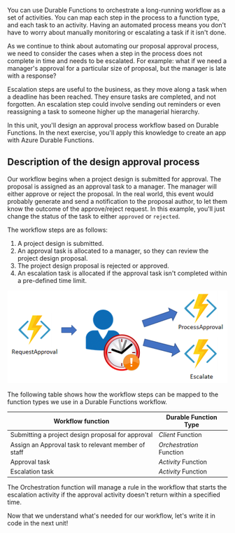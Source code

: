 You can use Durable Functions to orchestrate a long-running workflow as a set of activities. You can map each step in the process to a function type, and each task to an activity. Having an automated process means you don't have to worry about manually monitoring or escalating a task if it isn't done. 

As we continue to think about automating our proposal approval process, we need to consider the cases when a step in the process does not complete in time and needs to be escalated. For example: what if we need a manager's approval for a particular size of proposal, but the manager is late with a response?

Escalation steps are useful to the business, as they move along a task when a deadline has been reached. They ensure tasks are completed, and not forgotten. An escalation step could involve sending out reminders or even reassigning a task to someone higher up the managerial hierarchy.

In this unit, you'll design an approval process workflow based on Durable Functions. In the next exercise, you'll apply this knowledge to create an app with Azure Durable Functions.

## Description of the design approval process

Our workflow begins when a project design is submitted for approval. The proposal is assigned as an approval task to a manager. The manager will either approve or reject the proposal. In the real world, this event would probably generate and send a notification to the proposal author, to let them know the outcome of the approve/reject request. In this example, you'll just change the status of the task to either `approved` or `rejected`.

The workflow steps are as follows:

1. A project design is submitted.
2. An approval task is allocated to a manager, so they can review the project design proposal.
3. The project design proposal is rejected or approved.
4. An escalation task is allocated if the approval task isn't completed within a pre-defined time limit. 

![Visual representation of workflow showing the three functions in our orchestration - the request approval, the process approval and an escalate function. ](../media/approval.png)

The following table shows how the workflow steps can be mapped to the function types we use in a Durable Functions workflow. 

| Workflow function | Durable Function Type |
|--|--|
| Submitting a project design  proposal for approval | _Client_ Function |
| Assign an Approval task  to relevant member  of staff | _Orchestration_ Function | 
| Approval task | _Activity_ Function |
| Escalation task | _Activity_ Function |

The Orchestration function will manage a rule in the workflow that starts the escalation activity if the approval activity doesn't return within a specified time.

Now that we understand what's needed for our workflow, let's write it in code in the next unit!
